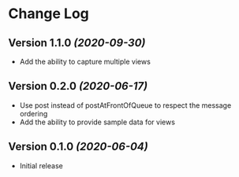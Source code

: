 Change Log
==========
Version 1.1.0 *(2020-09-30)*
----------------------------

* Add the ability to capture multiple views

Version 0.2.0 *(2020-06-17)*
----------------------------

* Use post instead of postAtFrontOfQueue to respect the message ordering
* Add the ability to provide sample data for views

Version 0.1.0 *(2020-06-04)*
----------------------------

 * Initial release
